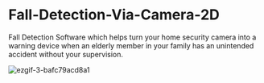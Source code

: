 # Fall-Detection-Via-Camera-2D
Fall Detection Software which helps turn your home security camera into a warning device when an elderly member in your family has an unintended accident without your supervision.


![ezgif-3-bafc79acd8a1](https://user-images.githubusercontent.com/48562455/115393762-3d7f6b00-a20c-11eb-8ee9-3a69537e08be.gif)

